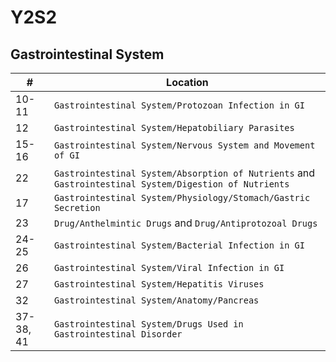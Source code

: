 # Y2S2
## Gastrointestinal System
| #     | Location                                                              |
| ----- | --------------------------------------------------------------------- |
| 10-11 | `Gastrointestinal System/Protozoan Infection in GI`                   |
| 12    | `Gastrointestinal System/Hepatobiliary Parasites`                     |
| 15-16 | `Gastrointestinal System/Nervous System and Movement of GI`           |
| 22   | `Gastrointestinal System/Absorption of Nutrients` and `Gastrointestinal System/Digestion of Nutrients` |
| 17    | `Gastrointestinal System/Physiology/Stomach/Gastric Secretion`|
| 23    | `Drug/Anthelmintic Drugs` and `Drug/Antiprotozoal Drugs`              |
| 24-25 | `Gastrointestinal System/Bacterial Infection in GI`                   |
| 26    | `Gastrointestinal System/Viral Infection in GI`                       |
| 27    | `Gastrointestinal System/Hepatitis Viruses`                           |
| 32 | `Gastrointestinal System/Anatomy/Pancreas` |
| 37-38, 41    | `Gastrointestinal System/Drugs Used in Gastrointestinal Disorder`      |
